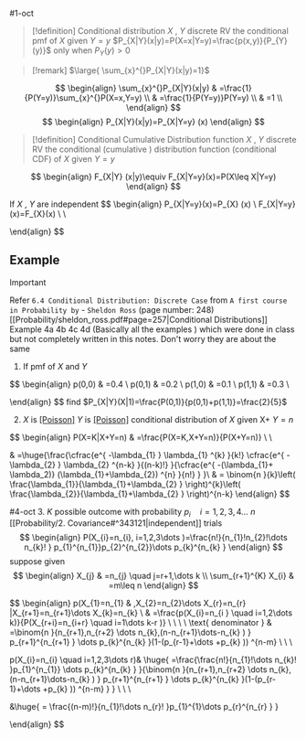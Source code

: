 #1-oct 

> [!definition] Conditional distribution
> $X$ , $Y$ discrete RV the conditional pmf of $X$ given $Y=y$ 
> $P_{X|Y}(x|y)=P(X=x|Y=y)=\frac{p(x,y)}{P_{Y}(y)}$ only when $P_{Y}(y)>0$

> [!remark] 
> $\large{ \sum_{x}^{}P_{X|Y}(x|y)=1}$ 

$$
\begin{align}
	\sum_{x}^{}P_{X|Y}(x|y) & =\frac{1}{P(Y=y)}\sum_{x}^{}P(X=x,Y=y) \\
 & =\frac{1}{P(Y=y)}P(Y=y) \\
 & =1 \\
\end{align}
$$
$$
\begin{align}
P_{X|Y}(x|y)=P_{X|Y=y} (x)
\end{align}
$$
> [!definition] Conditional Cumulative Distribution function 
> $X$ , $Y$ discrete RV the conditional (cumulative ) distribution function (conditional CDF) 
> of $X$ given $Y=y$ 

$$
\begin{align}
F_{X|Y} (x|y)\equiv F_{X|Y=y}(x)=P(X\leq X|Y=y) 
\end{align}
$$

If $X$ , $Y$ are independent
$$
\begin{align}
P_{X|Y=y}(x)=P_{X} (x) \\
F_{X|Y=y}(x)=F_{X}(x) \\
 \\

\end{align}
$$
## Example 

>[!important]  
> Refer `6.4 Conditional Distribution: Discrete Case`  from `A first course in Probability by` - `Sheldon Ross` (page number: 248) [[Probability/sheldon_ross.pdf#page=257|Conditional Distributions]]
> Example 4a 4b  4c 4d (Basically all the examples ) which were done in class but not completely written in this notes. Don't worry they are about the same

1. If pmf of $X$ and $Y$ 

$$
\begin{align}
p(0,0) & =0.4 \\
p(0,1) & =0.2 \\
p(1,0) & =0.1 \\
p(1,1) & =0.3 \\

\end{align}
$$
find $P_{X|Y}(X|1)=\frac{P(0,1)}{p(0,1)+p(1,1)}=\frac{2}{5}$

2. $X$ is [[Poisson]]($\lambda_{1}$) $Y$ is [[Poisson]]($\lambda_{2}$)
conditional distribution of $X$ given X+ $Y=n$ 

$$
\begin{align}
P(X=K|X+Y=n) & =\frac{P(X=K,X+Y=n)}{P(X+Y=n)} \\ \\

 & =\huge{\frac{\cfrac{e^{ -\lambda_{1} } \lambda_{1} ^{k} }{k!} \cfrac{e^{ -\lambda_{2} } \lambda_{2} ^{n-k} }{(n-k)!} }{\cfrac{e^{ -(\lambda_{1}+ \lambda_2)} (\lambda_{1}+\lambda_{2}) ^{n} }{n!} } }\\
 & = \binom{n }{k}\left( \frac{\lambda_{1}}{\lambda_{1}+\lambda_{2} } \right)^{k}\left( \frac{\lambda_{2}}{\lambda_{1}+\lambda_{2} } \right)^{n-k}
\end{align}
$$

#4-oct
3. $K$ possible outcome with probability $p_{i} \quad i=1,2,3,4\dots$ $n$ [[Probability/2. Covariance#^343121|independent]] trials 
$$
\begin{align}
P(X_{i}=n_{i}, i=1,2,3\dots )=\frac{n!}{n_{1}!n_{2}!\dots n_{k}! } p_{1}^{n_{1}}p_{2}^{n_{2}}\dots p_{k}^{n_{k} } 
\end{align}
$$
suppose given 
$$
\begin{align}
X_{j} & =n_{j} \quad j=r+1,\dots k \\
\sum_{r+1}^{K} X_{i} & =m\leq n
\end{align}
$$



$$
\begin{align}
 p(X_{1}=n_{1} & ,X_{2}=n_{2}\dots X_{r}=n_{r} |X_{r+1}=n_{r+1}\dots X_{k}=n_{k} \\
 & =\frac{p(X_{i}=n_{i } \quad i=1,2\dots k)}{P(X_{r+i}=n_{i+r} \quad i=1\dots k-r )} \\ \\
 \\
 \\
\text{ denominator } & =\binom{n }{n_{r+1},n_{r+2} \dots n_{k},(n-n_{r+1}\dots-n_{k} ) } p_{r+1}^{n_{r+1} } \dots p_{k}^{n_{k} }(1-(p_{r-1}+\dots +p_{k} )) ^{n-m} \\ \\
 \\

 p(X_{i}=n_{i} \quad i=1,2,3\dots r)& \huge{ =\frac{\frac{n!}{n_{1}!\dots n_{k}! }p_{1}^{n_{1}} \dots p_{k}^{n_{k} } }{\binom{n }{n_{r+1},n_{r+2} \dots n_{k},(n-n_{r+1}\dots-n_{k} ) } p_{r+1}^{n_{r+1} } \dots p_{k}^{n_{k} }(1-(p_{r-1}+\dots +p_{k} )) ^{n-m} } } \\ \\
 \\

 &\huge{ = \frac{(n-m)!}{n_{1}!\dots n_{r}! }p_{1}^{1}\dots p_{r}^{n_{r} } }
 
\end{align}
$$
